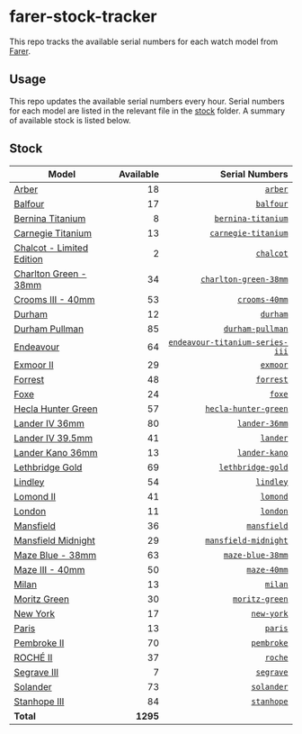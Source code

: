 # farer-stock-tracker

This repo tracks the available serial numbers for each watch model from [Farer](https://farer.com).

## Usage

This repo updates the available serial numbers every hour. Serial numbers for each model are listed in the relevant file in the [stock](./stock) folder. A summary of available stock is listed below.

## Stock

| Model | Available | Serial Numbers |
| ----- | --------: | -------------: |
| [Arber](https://usd.farer.com/products/arber) | 18 | [`arber`](./stock/arber) |
| [Balfour](https://usd.farer.com/products/balfour) | 17 | [`balfour`](./stock/balfour) |
| [Bernina Titanium](https://usd.farer.com/products/bernina-titanium) | 8 | [`bernina-titanium`](./stock/bernina-titanium) |
| [Carnegie Titanium](https://usd.farer.com/products/carnegie-titanium) | 13 | [`carnegie-titanium`](./stock/carnegie-titanium) |
| [Chalcot - Limited Edition](https://usd.farer.com/products/chalcot) | 2 | [`chalcot`](./stock/chalcot) |
| [Charlton Green - 38mm](https://usd.farer.com/products/charlton-green-38mm) | 34 | [`charlton-green-38mm`](./stock/charlton-green-38mm) |
| [Crooms III - 40mm](https://usd.farer.com/products/crooms-40mm) | 53 | [`crooms-40mm`](./stock/crooms-40mm) |
| [Durham](https://usd.farer.com/products/durham) | 12 | [`durham`](./stock/durham) |
| [Durham Pullman](https://usd.farer.com/products/durham-pullman) | 85 | [`durham-pullman`](./stock/durham-pullman) |
| [Endeavour](https://usd.farer.com/products/endeavour-titanium-series-iii) | 64 | [`endeavour-titanium-series-iii`](./stock/endeavour-titanium-series-iii) |
| [Exmoor II](https://usd.farer.com/products/exmoor) | 29 | [`exmoor`](./stock/exmoor) |
| [Forrest](https://usd.farer.com/products/forrest) | 48 | [`forrest`](./stock/forrest) |
| [Foxe](https://usd.farer.com/products/foxe) | 24 | [`foxe`](./stock/foxe) |
| [Hecla Hunter Green](https://usd.farer.com/products/hecla-hunter-green) | 57 | [`hecla-hunter-green`](./stock/hecla-hunter-green) |
| [Lander IV 36mm](https://usd.farer.com/products/lander-36mm) | 80 | [`lander-36mm`](./stock/lander-36mm) |
| [Lander IV 39.5mm](https://usd.farer.com/products/lander) | 41 | [`lander`](./stock/lander) |
| [Lander Kano 36mm](https://usd.farer.com/products/lander-kano) | 13 | [`lander-kano`](./stock/lander-kano) |
| [Lethbridge Gold](https://usd.farer.com/products/lethbridge-gold) | 69 | [`lethbridge-gold`](./stock/lethbridge-gold) |
| [Lindley](https://usd.farer.com/products/lindley) | 54 | [`lindley`](./stock/lindley) |
| [Lomond II](https://usd.farer.com/products/lomond) | 41 | [`lomond`](./stock/lomond) |
| [London](https://usd.farer.com/products/london) | 11 | [`london`](./stock/london) |
| [Mansfield](https://usd.farer.com/products/mansfield) | 36 | [`mansfield`](./stock/mansfield) |
| [Mansfield Midnight](https://usd.farer.com/products/mansfield-midnight) | 29 | [`mansfield-midnight`](./stock/mansfield-midnight) |
| [Maze Blue - 38mm](https://usd.farer.com/products/maze-blue-38mm) | 63 | [`maze-blue-38mm`](./stock/maze-blue-38mm) |
| [Maze III - 40mm](https://usd.farer.com/products/maze-40mm) | 50 | [`maze-40mm`](./stock/maze-40mm) |
| [Milan](https://usd.farer.com/products/milan) | 13 | [`milan`](./stock/milan) |
| [Moritz Green](https://usd.farer.com/products/moritz-green) | 30 | [`moritz-green`](./stock/moritz-green) |
| [New York](https://usd.farer.com/products/new-york) | 17 | [`new-york`](./stock/new-york) |
| [Paris](https://usd.farer.com/products/paris) | 13 | [`paris`](./stock/paris) |
| [Pembroke II](https://usd.farer.com/products/pembroke) | 70 | [`pembroke`](./stock/pembroke) |
| [ROCHÉ II](https://usd.farer.com/products/roche) | 37 | [`roche`](./stock/roche) |
| [Segrave III](https://usd.farer.com/products/segrave) | 7 | [`segrave`](./stock/segrave) |
| [Solander](https://usd.farer.com/products/solander) | 73 | [`solander`](./stock/solander) |
| [Stanhope III](https://usd.farer.com/products/stanhope) | 84 | [`stanhope`](./stock/stanhope) |
| **Total** | **1295** | |
